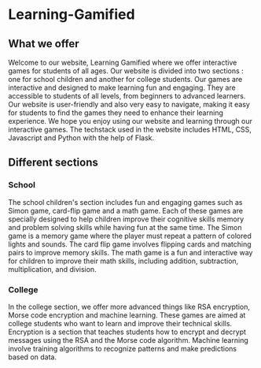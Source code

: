 # Learning-Gamified

## What we offer

Welcome to our website, Learning Gamified where we offer interactive games for students of all ages. Our website is divided into two sections : one for school children and another for college students. Our games are interactive and designed to make learning fun and engaging. They are accessible to students of all levels, from beginners to advanced learners. Our website is user-friendly and also very easy to navigate, making it easy for students to find the games they need to enhance their learning experience.
We hope you enjoy using our website and learning through our interactive games.
The techstack used in the website includes HTML, CSS, Javascript and Python with the help of Flask.

## Different sections
### School 
The school children's section includes fun and engaging games such as Simon game, card-flip game and a math game. Each of these games are specially designed to help children improve their cognitive skills memory and problem solving skills while having fun at the same time. 
The Simon game is a memory game where the player must repeat a pattern of colored lights and sounds. The card flip game involves flipping cards and matching pairs to improve memory skills. The math game is a fun and interactive way for children to improve their math skills, including addition, subtraction, multiplication, and division.

### College
In the college section, we offer more advanced things like RSA encryption, Morse code encryption and machine learning. These games are aimed at college students who want to learn and improve their technical skills.
Encryption is a section that teaches students how to encrypt and decrypt messages using the RSA and the Morse code algorithm. Machine learning involve training algorithms to recognize patterns and make predictions based on data.